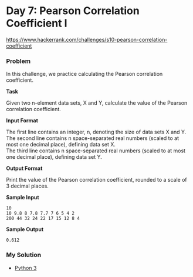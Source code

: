 # Day 7: Pearson Correlation Coefficient I

https://www.hackerrank.com/challenges/s10-pearson-correlation-coefficient

### Problem

In this challenge, we practice calculating the Pearson correlation coefficient. 

**Task**

Given two n-element data sets, X and Y, calculate the value of the Pearson correlation coefficient.

**Input Format**

The first line contains an integer, n, denoting the size of data sets X and Y.  
The second line contains n space-separated real numbers (scaled to at most one decimal place), defining data set X.  
The third line contains n space-separated real numbers (scaled to at most one decimal place), defining data set Y. 

**Output Format**

Print the value of the Pearson correlation coefficient, rounded to a scale of 3 decimal places.

**Sample Input**

```
10
10 9.8 8 7.8 7.7 7 6 5 4 2 
200 44 32 24 22 17 15 12 8 4
```

**Sample Output**

```
0.612
```

### My Solution

- [Python 3](python3.py)
